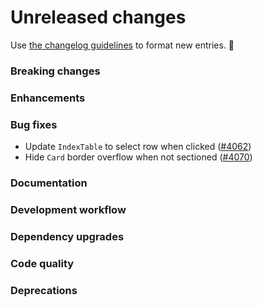 # Unreleased changes

Use [the changelog guidelines](https://git.io/polaris-changelog-guidelines) to format new entries. 💜

### Breaking changes

### Enhancements

### Bug fixes

- Update `IndexTable` to select row when clicked ([#4062](https://github.com/Shopify/polaris-react/issues/4062))
- Hide `Card` border overflow when not sectioned ([#4070](https://github.com/Shopify/polaris-react/issues/4070))

### Documentation

### Development workflow

### Dependency upgrades

### Code quality

### Deprecations
